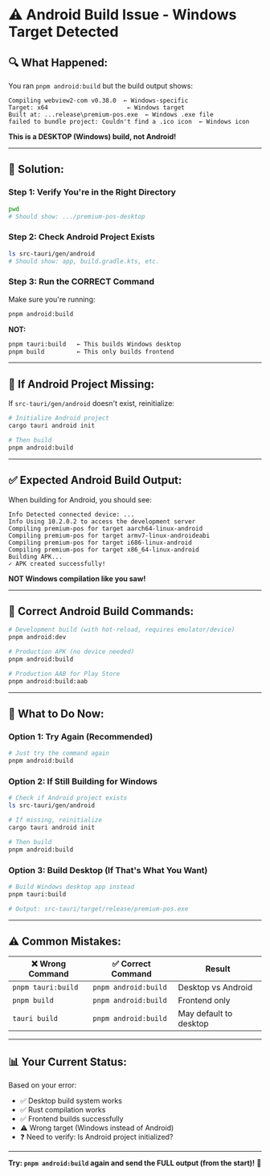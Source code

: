 # ⚠️ Android Build Issue - Windows Target Detected

## 🔍 **What Happened:**

You ran `pnpm android:build` but the build output shows:
```
Compiling webview2-com v0.38.0  ← Windows-specific
Target: x64                      ← Windows target
Built at: ...release\premium-pos.exe  ← Windows .exe file
failed to bundle project: Couldn't find a .ico icon  ← Windows icon
```

**This is a DESKTOP (Windows) build, not Android!**

---

## 🎯 **Solution:**

### **Step 1: Verify You're in the Right Directory**
```bash
pwd
# Should show: .../premium-pos-desktop
```

### **Step 2: Check Android Project Exists**
```bash
ls src-tauri/gen/android
# Should show: app, build.gradle.kts, etc.
```

### **Step 3: Run the CORRECT Command**

Make sure you're running:
```bash
pnpm android:build
```

**NOT:**
```bash
pnpm tauri:build   ← This builds Windows desktop
pnpm build         ← This only builds frontend
```

---

## 🔧 **If Android Project Missing:**

If `src-tauri/gen/android` doesn't exist, reinitialize:

```bash
# Initialize Android project
cargo tauri android init

# Then build
pnpm android:build
```

---

## ✅ **Expected Android Build Output:**

When building for Android, you should see:
```
Info Detected connected device: ...
Info Using 10.2.0.2 to access the development server
Compiling premium-pos for target aarch64-linux-android
Compiling premium-pos for target armv7-linux-androideabi
Compiling premium-pos for target i686-linux-android
Compiling premium-pos for target x86_64-linux-android
Building APK...
✓ APK created successfully!
```

**NOT Windows compilation like you saw!**

---

## 📱 **Correct Android Build Commands:**

```bash
# Development build (with hot-reload, requires emulator/device)
pnpm android:dev

# Production APK (no device needed)
pnpm android:build

# Production AAB for Play Store
pnpm android:build:aab
```

---

## 🎯 **What to Do Now:**

### **Option 1: Try Again (Recommended)**
```bash
# Just try the command again
pnpm android:build
```

### **Option 2: If Still Building for Windows**
```bash
# Check if Android project exists
ls src-tauri/gen/android

# If missing, reinitialize
cargo tauri android init

# Then build
pnpm android:build
```

### **Option 3: Build Desktop (If That's What You Want)**
```bash
# Build Windows desktop app instead
pnpm tauri:build

# Output: src-tauri/target/release/premium-pos.exe
```

---

## ⚠️ **Common Mistakes:**

| ❌ Wrong Command | ✅ Correct Command | Result |
|-----------------|-------------------|---------|
| `pnpm tauri:build` | `pnpm android:build` | Desktop vs Android |
| `pnpm build` | `pnpm android:build` | Frontend only |
| `tauri build` | `pnpm android:build` | May default to desktop |

---

## 📊 **Your Current Status:**

Based on your error:
- ✅ Desktop build system works
- ✅ Rust compilation works
- ✅ Frontend builds successfully
- ⚠️ Wrong target (Windows instead of Android)
- ❓ Need to verify: Is Android project initialized?

---

**Try: `pnpm android:build` again and send the FULL output (from the start)!** 🚀
